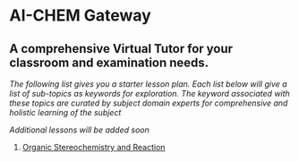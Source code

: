 # AI-CHEM Gateway

## A comprehensive Virtual Tutor for your classroom and examination needs.

*The following list gives you a starter lesson plan. Each list below will give a list of sub-topics as keywords for exploration. The keyword associated with these topics are curated by subject domain experts for comprehensive and holistic learning of the subject*

*Additional lessons will be added soon*

1. [Organic Stereochemistry and Reaction](lesson1)

